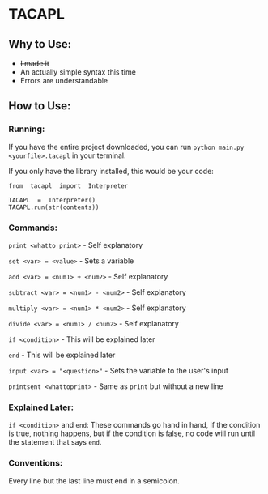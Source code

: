 # TACAPL
## Why to Use:
- ~~I made it~~
- An actually simple syntax this time
- Errors are understandable
## How to Use:
### Running:
If you have the entire project downloaded, you can run `python main.py <yourfile>.tacapl` in your terminal.

If you only have the library installed, this would be your code:

    from  tacapl  import  Interpreter
    
    TACAPL  =  Interpreter()
    TACAPL.run(str(contents))

### Commands:
`print <whatto print>` - Self explanatory

`set <var> = <value>` - Sets a variable

`add <var> = <num1> + <num2>` - Self explanatory

`subtract <var> = <num1> - <num2>` - Self explanatory

`multiply <var> = <num1> * <num2>` - Self explanatory

`divide <var> = <num1> / <num2>` - Self explanatory

`if <condition>` - This will be explained later

`end` - This will be explained later

`input <var> = "<question>"` - Sets the variable to the user's input

`printsent <whattoprint>` - Same as `print` but without a new line

### Explained Later:
`if <condition>` and `end`: These commands go hand in hand, if the condition is true, nothing happens, but if the condition is false, no code will run until the statement that says `end`.

### Conventions:
Every line but the last line must end in a semicolon.


